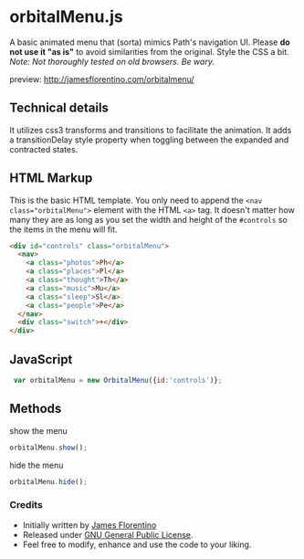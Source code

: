 # orbitalMenu.js

A basic animated menu that (sorta) mimics Path's navigation UI. Please __do not use it "as is"__ to avoid similarities from the original. Style the CSS a bit. _Note: Not thoroughly tested on old browsers. Be wary._

preview: http://jamesflorentino.com/orbitalmenu/

## Technical details

It utilizes css3 transforms and transitions to facilitate the animation. It adds a transitionDelay style property when toggling between the expanded and contracted states. 

## HTML Markup

This is the basic HTML template. You only need to append the `<nav class="orbitalMenu">` element with the HTML `<a>` tag. It doesn't matter how many they are as long as you set the width and height of the `#controls` so the items in the menu will fit.

```html
<div id="controls" class="orbitalMenu">
  <nav>
    <a class="photos">Ph</a>
    <a class="places">Pl</a>
    <a class="thought">Th</a>
    <a class="music">Mu</a>
    <a class="sleep">Sl</a>
    <a class="people">Pe</a>
  </nav>
  <div class="switch">+</div>
</div>
```

## JavaScript

```javascript
 var orbitalMenu = new OrbitalMenu({id:'controls')};
```

## Methods

show the menu

```javascript
orbitalMenu.show();
```

hide the menu

```javascript
orbitalMenu.hide();
```

### Credits

- Initially written by [James Florentino](http://jamesflorentino.com)
- Released under [GNU General Public License](http://www.gnu.org/licenses/).
- Feel free to modify, enhance and use the code to your liking.
